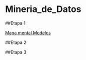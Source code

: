 # Mineria_de_Datos

##Etapa 1

[Mapa mental Modelos](https://github.com/GonzalezFcoJavier/Mineria_de_Datos/blob/main/Mapa_mental_1687417.pdf)

##Etapa 2

##Etapa 3

